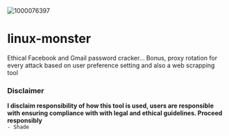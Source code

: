 ![1000076397](https://github.com/user-attachments/assets/fbef241d-73b5-4de7-bbc8-ca678e12aa38)
# linux-monster
Ethical Facebook and Gmail password cracker... Bonus, proxy rotation for every attack based on user preference setting and also a web scrapping tool

### Disclaimer 
<b>I disclaim responsibility of how this tool is used, users are responsible with ensuring compliance with with legal and ethical guidelines. Proceed responsibly</b> </br>
```- Shade```
